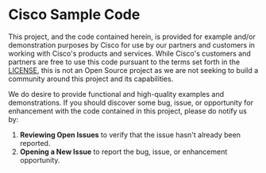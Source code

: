 # Cisco Sample Code

This project, and the code contained herein, is provided for example
and/or demonstration purposes by Cisco for use by our partners and
customers in working with Cisco's products and services. While Cisco's
customers and partners are free to use this code pursuant to the terms
set forth in the [LICENSE](LICENSE), this is not an Open Source
project as we are not seeking to build a community around this project
and its capabilities.

We do desire to provide functional and high-quality examples and
demonstrations.  If you should discover some bug, issue, or opportunity
for enhancement with the code contained in this project, please do notify us by:

1. **Reviewing Open Issues** to verify that the issue hasn't already been reported.
2. **Opening a New Issue** to report the bug, issue, or enhancement opportunity.

[LICENSE]: ./LICENSE
